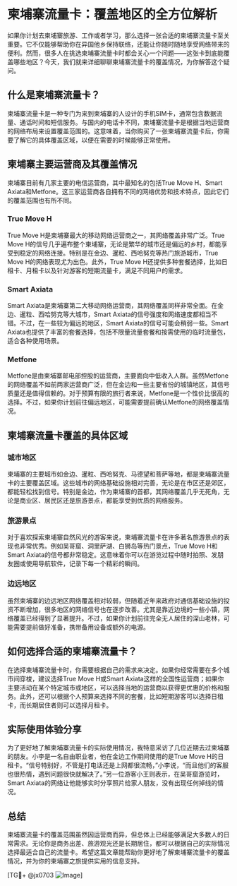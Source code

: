# 柬埔寨流量卡：覆盖地区的全方位解析

如果你计划去柬埔寨旅游、工作或者学习，那么选择一张合适的柬埔寨流量卡至关重要。它不仅能够帮助你在异国他乡保持联络，还能让你随时随地享受网络带来的便利。然而，很多人在挑选柬埔寨流量卡时都会关心一个问题——这张卡到底能覆盖哪些地区？今天，我们就来详细聊聊柬埔寨流量卡的覆盖情况，为你解答这个疑问。

## 什么是柬埔寨流量卡？

柬埔寨流量卡是一种专门为来到柬埔寨的人设计的手机SIM卡，通常包含数据流量、通话时间和短信服务。与国内的电话卡不同，柬埔寨流量卡是根据当地运营商的网络布局来设置覆盖范围的。这意味着，当你购买了一张柬埔寨流量卡后，你需要了解它的具体覆盖区域，以便在需要的时候能够正常使用。

## 柬埔寨主要运营商及其覆盖情况

柬埔寨目前有几家主要的电信运营商，其中最知名的包括True Move H、Smart Axiata和Metfone。这三家运营商各自拥有不同的网络优势和技术特点，因此它们的覆盖范围也有所不同。

### True Move H

True Move H是柬埔寨最大的移动网络运营商之一，其网络覆盖非常广泛。True Move H的信号几乎遍布整个柬埔寨，无论是繁华的城市还是偏远的乡村，都能享受到稳定的网络连接。特别是在金边、暹粒、西哈努克等热门旅游城市，True Move H的网络表现尤为出色。此外，True Move H还提供多种套餐选择，比如日租卡、月租卡以及针对游客的短期流量卡，满足不同用户的需求。

### Smart Axiata

Smart Axiata是柬埔寨第二大移动网络运营商，其网络覆盖同样非常全面。在金边、暹粒、西哈努克等大城市，Smart Axiata的信号强度和网络速度都相当不错。不过，在一些较为偏远的地区，Smart Axiata的信号可能会稍弱一些。Smart Axiata也提供了丰富的套餐选择，包括不限量流量套餐和按需使用的临时流量包，适合各种使用场景。

### Metfone

Metfone是由柬埔寨邮电部控股的运营商，主要面向中低收入人群。虽然Metfone的网络覆盖不如前两家运营商广泛，但在金边和一些主要省份的城镇地区，其信号质量还是值得信赖的。对于预算有限的旅行者来说，Metfone是一个性价比很高的选择。不过，如果你计划前往偏远地区，可能需要提前确认Metfone的网络覆盖情况。

## 柬埔寨流量卡覆盖的具体区域

### 城市地区

柬埔寨的主要城市如金边、暹粒、西哈努克、马德望和菩萨等地，都是柬埔寨流量卡的主要覆盖区域。这些城市的网络基础设施相对完善，无论是在市区还是郊区，都能轻松找到信号。特别是金边，作为柬埔寨的首都，其网络覆盖几乎无死角，无论是商业区、居民区还是旅游景点，都能享受到优质的网络服务。

### 旅游景点

对于喜欢探索柬埔寨自然风光的游客来说，柬埔寨流量卡在许多著名旅游景点的表现也非常优秀。例如吴哥窟、洞里萨湖、白狮岛等热门景点，True Move H和Smart Axiata的信号都非常稳定。这意味着你可以在游览过程中随时拍照、发朋友圈或使用导航软件，记录下每一个精彩的瞬间。

### 边远地区

虽然柬埔寨的边远地区网络覆盖相对较弱，但随着近年来政府对通信基础设施的投资不断增加，很多地区的网络信号也在逐步改善。尤其是靠近边境的一些小镇，网络覆盖已经得到了显著提升。不过，如果你计划前往完全无人居住的深山老林，可能需要提前做好准备，携带备用设备或额外的电源。

## 如何选择合适的柬埔寨流量卡？

在选择柬埔寨流量卡时，你需要根据自己的需求来决定。如果你经常需要在多个城市间穿梭，建议选择True Move H或Smart Axiata这样的全国性运营商；如果你主要活动在某个特定城市或地区，可以选择当地的运营商以获得更优惠的价格和服务。此外，还可以根据个人预算来选择不同的套餐，比如短期游客可以选择日租卡，而长期居住者则可以选择月租卡。

## 实际使用体验分享

为了更好地了解柬埔寨流量卡的实际使用情况，我特意采访了几位近期去过柬埔寨的朋友。小李是一名自由职业者，他在金边工作期间使用的是True Move H的日租卡。“信号特别好，不管是打电话还是上网都很流畅，”小李说，“而且他们的客服也很热情，遇到问题很快就解决了。”另一位游客小王则表示，在吴哥窟游览时，Smart Axiata的网络让他能够实时分享照片给家人朋友，没有出现任何掉线的情况。

## 总结

柬埔寨流量卡的覆盖范围虽然因运营商而异，但总体上已经能够满足大多数人的日常需求。无论你是商务出差、旅游观光还是长期居住，都可以根据自己的实际情况选择最适合自己的流量卡。希望这篇文章能帮助你更好地了解柬埔寨流量卡的覆盖情况，并为你的柬埔寨之旅提供实用的信息支持。

[TG💪+ @jx0703 ![Image](https://github.com/user-attachments/assets/dbca1d08-cadb-493c-b0ec-ad6f7a83f270)]